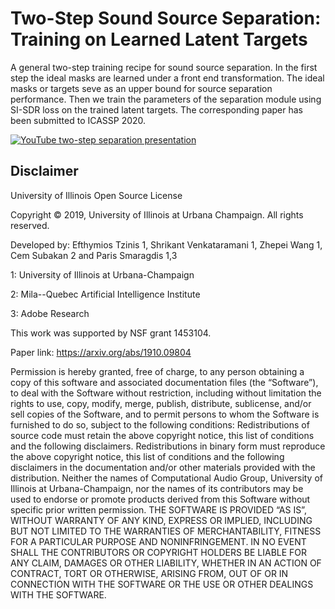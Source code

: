 # Two-Step Sound Source Separation: Training on Learned Latent Targets

A general two-step training recipe for sound source separation. In the first step the ideal masks are learned under a front end transformation. The ideal masks or targets seve as an upper bound for source separation performance. Then we train the parameters of the separation module using SI-SDR loss on the trained latent targets. The corresponding paper has been submitted to ICASSP 2020.

[![YouTube two-step separation presentation](http://img.youtube.com/vi/C0okWxdFWU4/0.jpg)](https://www.youtube.com/watch?v=C0okWxdFWU4 "ICASSP 2020 presentation")

## Disclaimer
University of Illinois Open Source License

Copyright © 2019, University of Illinois at Urbana Champaign. All rights reserved.

Developed by: Efthymios Tzinis 1, Shrikant Venkataramani 1, Zhepei Wang 1, Cem Subakan 2 and Paris Smaragdis 1,3

1: University of Illinois at Urbana-Champaign 

2: Mila--Quebec Artificial Intelligence Institute

3: Adobe Research 

This work was supported by NSF grant 1453104. 

Paper link: https://arxiv.org/abs/1910.09804

Permission is hereby granted, free of charge, to any person obtaining a copy of this software and associated documentation files (the “Software”), to deal with the Software without restriction, including without limitation the rights to use, copy, modify, merge, publish, distribute, sublicense, and/or sell copies of the Software, and to permit persons to whom the Software is furnished to do so, subject to the following conditions: Redistributions of source code must retain the above copyright notice, this list of conditions and the following disclaimers. Redistributions in binary form must reproduce the above copyright notice, this list of conditions and the following disclaimers in the documentation and/or other materials provided with the distribution. Neither the names of Computational Audio Group, University of Illinois at Urbana-Champaign, nor the names of its contributors may be used to endorse or promote products derived from this Software without specific prior written permission. THE SOFTWARE IS PROVIDED “AS IS”, WITHOUT WARRANTY OF ANY KIND, EXPRESS OR IMPLIED, INCLUDING BUT NOT LIMITED TO THE WARRANTIES OF MERCHANTABILITY, FITNESS FOR A PARTICULAR PURPOSE AND NONINFRINGEMENT. IN NO EVENT SHALL THE CONTRIBUTORS OR COPYRIGHT HOLDERS BE LIABLE FOR ANY CLAIM, DAMAGES OR OTHER LIABILITY, WHETHER IN AN ACTION OF CONTRACT, TORT OR OTHERWISE, ARISING FROM, OUT OF OR IN CONNECTION WITH THE SOFTWARE OR THE USE OR OTHER DEALINGS WITH THE SOFTWARE.

